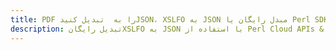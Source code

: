 ---title: PDF را به  تبدیل کنیدJSON، XSLFO به JSON مبدل رایگان یا Perl SDKdescription: تبدیل رایگانXSLFO به JSON با استفاده از Perl Cloud APIs & SDK همچنین اسناد PDF را در Cloud ایجاد، ویرایش و رندر کنید.---